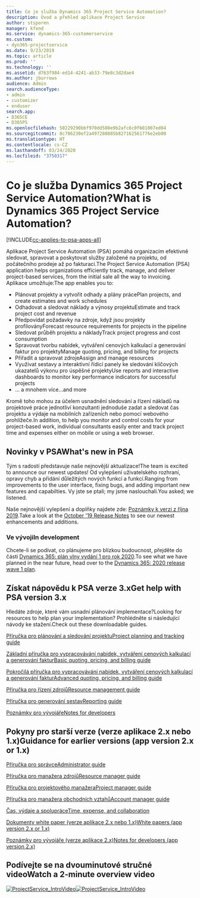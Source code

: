 ```yaml
---
title: Co je služba Dynamics 365 Project Service Automation?
description: Úvod a přehled aplikace Project Service
author: stsporen
manager: kfend
ms.service: dynamics-365-customerservice
ms.custom:
- dyn365-projectservice
ms.date: 9/23/2019
ms.topic: article
ms.prod: ''
ms.technology: ''
ms.assetid: d763f984-ed14-4241-ab33-79e8c3d2dae4
ms.author: jburrows
audience: Admin
search.audienceType:
- admin
- customizer
- enduser
search.app:
- D365CE
- D365PS
ms.openlocfilehash: 50229290bbf970dd580e9b2afc6c0f601007ed04
ms.sourcegitcommit: 8c786230ef2a497280885b827162561776e2eb00
ms.translationtype: HT
ms.contentlocale: cs-CZ
ms.lasthandoff: 03/24/2020
ms.locfileid: "3750317"
---
```

# <a name="what-is-dynamics-365-project-service-automation"></a><span data-ttu-id="f36c9-103">Co je služba Dynamics 365 Project Service Automation?</span><span class="sxs-lookup"><span data-stu-id="f36c9-103">What is Dynamics 365 Project Service Automation?</span></span>

[!INCLUDE[cc-applies-to-psa-apps-all](../includes/cc-applies-to-psa-apps-all.md)]

<span data-ttu-id="f36c9-104">Aplikace Project Service Automation (PSA) pomáhá organizacím efektivně sledovat, spravovat a poskytovat služby založené na projektu, od počátečního prodeje až po fakturaci.</span><span class="sxs-lookup"><span data-stu-id="f36c9-104">The Project Service Automation (PSA) application helps organizations efficiently track, manage, and deliver project-based services, from the initial sale all the way to invoicing.</span></span> <span data-ttu-id="f36c9-105">Aplikace umožňuje:</span><span class="sxs-lookup"><span data-stu-id="f36c9-105">The app enables you to:</span></span>

- <span data-ttu-id="f36c9-106">Plánovat projekty a vytvořit odhady a plány práce</span><span class="sxs-lookup"><span data-stu-id="f36c9-106">Plan projects, and create estimates and work schedules</span></span>
- <span data-ttu-id="f36c9-107">Odhadovat a sledovat náklady a výnosy projektu</span><span class="sxs-lookup"><span data-stu-id="f36c9-107">Estimate and track project cost and revenue</span></span>
- <span data-ttu-id="f36c9-108">Předpovídat požadavky na zdroje, když jsou projekty profilovány</span><span class="sxs-lookup"><span data-stu-id="f36c9-108">Forecast resource requirements for projects in the pipeline</span></span>
- <span data-ttu-id="f36c9-109">Sledovat průběh projektu a náklady</span><span class="sxs-lookup"><span data-stu-id="f36c9-109">Track project progress and cost consumption</span></span>
- <span data-ttu-id="f36c9-110">Spravovat tvorbu nabídek, vytváření cenových kalkulací a generování faktur pro projekty</span><span class="sxs-lookup"><span data-stu-id="f36c9-110">Manage quoting, pricing, and billing for projects</span></span>
- <span data-ttu-id="f36c9-111">Přiřadit a spravovat zdroje</span><span class="sxs-lookup"><span data-stu-id="f36c9-111">Assign and manage resources</span></span>
- <span data-ttu-id="f36c9-112">Využívat sestavy a interaktivní řídicí panely ke sledování klíčových ukazatelů výkonu pro úspěšné projekty</span><span class="sxs-lookup"><span data-stu-id="f36c9-112">Use reports and interactive dashboards to monitor key performance indicators for successful projects</span></span>
- <span data-ttu-id="f36c9-113">... a mnohem více</span><span class="sxs-lookup"><span data-stu-id="f36c9-113">...and more</span></span>

<span data-ttu-id="f36c9-114">Kromě toho mohou za účelem usnadnění sledování a řízení nákladů na projektové práce jednotliví konzultanti jednoduše zadat a sledovat čas projektu a výdaje na mobilních zařízeních nebo pomocí webového prohlížeče.</span><span class="sxs-lookup"><span data-stu-id="f36c9-114">In addition, to help you monitor and control costs for your project-based work, individual consultants easily enter and track project time and expenses either on mobile or using a web browser.</span></span>

## <a name="whats-new-in-psa"></a><span data-ttu-id="f36c9-115">Novinky v PSA</span><span class="sxs-lookup"><span data-stu-id="f36c9-115">What's new in PSA</span></span>
<span data-ttu-id="f36c9-116">Tým s radostí představuje naše nejnovější aktualizace!</span><span class="sxs-lookup"><span data-stu-id="f36c9-116">The team is excited to announce our newest updates!</span></span> <span data-ttu-id="f36c9-117">Od vylepšení uživatelského rozhraní, opravy chyb a přidání důležitých nových funkcí a funkcí.</span><span class="sxs-lookup"><span data-stu-id="f36c9-117">Ranging from improvements to the user interface, fixing bugs, and adding important new features and capabilties.</span></span> <span data-ttu-id="f36c9-118">Vy jste se ptali; my jsme naslouchali.</span><span class="sxs-lookup"><span data-stu-id="f36c9-118">You asked; we listened.</span></span>

<span data-ttu-id="f36c9-119">Naše nejnovější vylepšení a doplňky najdete zde: [Poznámky k verzi z října 2019](https://docs.microsoft.com/dynamics365-release-plan/2019wave2/index).</span><span class="sxs-lookup"><span data-stu-id="f36c9-119">Take a look at the [October '19 Release Notes](https://docs.microsoft.com/dynamics365-release-plan/2019wave2/index) to see our newest enhancements and additions.</span></span>

### <a name="in-development"></a><span data-ttu-id="f36c9-120">Ve vývoji</span><span class="sxs-lookup"><span data-stu-id="f36c9-120">In development</span></span>
<span data-ttu-id="f36c9-121">Chcete-li se podívat, co plánujeme pro blízkou budoucnost, přejděte do části [Dynamics 365: plán vlny vydání 1 pro rok 2020](https://docs.microsoft.com/dynamics365-release-plan/2020wave1/index).</span><span class="sxs-lookup"><span data-stu-id="f36c9-121">To see what we have planned in the near future, head over to the [Dynamics 365: 2020 release wave 1 plan](https://docs.microsoft.com/dynamics365-release-plan/2020wave1/index).</span></span>

## <a name="get-help-with-psa-version-3x"></a><span data-ttu-id="f36c9-122">Získat nápovědu k PSA verze 3.x</span><span class="sxs-lookup"><span data-stu-id="f36c9-122">Get help with PSA version 3.x</span></span>
<span data-ttu-id="f36c9-123">Hledáte zdroje, které vám usnadní plánování implementace?</span><span class="sxs-lookup"><span data-stu-id="f36c9-123">Looking for resources to help plan your implementation?</span></span> <span data-ttu-id="f36c9-124">Prohlédněte si následující návody ke stažení.</span><span class="sxs-lookup"><span data-stu-id="f36c9-124">Check out these downloadable guides.</span></span>

 [<span data-ttu-id="f36c9-125">Příručka pro plánování a sledování projektu</span><span class="sxs-lookup"><span data-stu-id="f36c9-125">Project planning and tracking guide</span></span>](../project-service/implementation-guides/project-planning-tracking.md)

 [<span data-ttu-id="f36c9-126">Základní příručka pro vypracovávání nabídek, vytváření cenových kalkulací a generování faktur</span><span class="sxs-lookup"><span data-stu-id="f36c9-126">Basic quoting, pricing, and billing guide</span></span>](../project-service/implementation-guides/begin-quoting-pricing-billing.md)

 [<span data-ttu-id="f36c9-127">Pokročilá příručka pro vypracovávání nabídek, vytváření cenových kalkulací a generování faktur</span><span class="sxs-lookup"><span data-stu-id="f36c9-127">Advanced quoting, pricing, and billing guide</span></span>](../project-service/implementation-guides/adv-quoting-pricing-billing.md)

 [<span data-ttu-id="f36c9-128">Příručka pro řízení zdrojů</span><span class="sxs-lookup"><span data-stu-id="f36c9-128">Resource management guide</span></span>](../project-service/implementation-guides/resource-management-guide.md)

 [<span data-ttu-id="f36c9-129">Příručka pro generování sestav</span><span class="sxs-lookup"><span data-stu-id="f36c9-129">Reporting guide</span></span>](../project-service/implementation-guides/reporting-guide.md)

 [<span data-ttu-id="f36c9-130">Poznámky pro vývojáře</span><span class="sxs-lookup"><span data-stu-id="f36c9-130">Notes for developers</span></span>](../project-service/developer-guides/overview-dev-notes-v3.x.md)

## <a name="guidance-for-earlier-versions-app-version-2x-or-1x"></a><span data-ttu-id="f36c9-131">Pokyny pro starší verze (verze aplikace 2.x nebo 1.x)</span><span class="sxs-lookup"><span data-stu-id="f36c9-131">Guidance for earlier versions (app version 2.x or 1.x)</span></span>
 [<span data-ttu-id="f36c9-132">Příručka pro správce</span><span class="sxs-lookup"><span data-stu-id="f36c9-132">Administrator guide</span></span>](../project-service/admin-guide.md)

 [<span data-ttu-id="f36c9-133">Příručka pro manažera zdrojů</span><span class="sxs-lookup"><span data-stu-id="f36c9-133">Resource manager guide</span></span>](../project-service/resource-manager-guide.md)

 [<span data-ttu-id="f36c9-134">Příručka pro projektového manažera</span><span class="sxs-lookup"><span data-stu-id="f36c9-134">Project manager guide</span></span>](../project-service/project-manager-guide.md)

 [<span data-ttu-id="f36c9-135">Příručka pro manažera obchodních vztahů</span><span class="sxs-lookup"><span data-stu-id="f36c9-135">Account manager guide</span></span>](../project-service/account-manager-guide.md)

 [<span data-ttu-id="f36c9-136">Čas, výdaje a spolupráce</span><span class="sxs-lookup"><span data-stu-id="f36c9-136">Time, expense, and collaboration</span></span>](../project-service/time-expense-collaboration-guide.md)

 [<span data-ttu-id="f36c9-137">Dokumenty white paper (verze aplikace 2.x nebo 1.x)</span><span class="sxs-lookup"><span data-stu-id="f36c9-137">White papers (app version 2.x or 1.x)</span></span>](../project-service/white-papers.md)

 [<span data-ttu-id="f36c9-138">Poznámky pro vývojáře (verze aplikace 2.x)</span><span class="sxs-lookup"><span data-stu-id="f36c9-138">Notes for developers (app version 2.x)</span></span>](../project-service/developer-guides/add-custom-qoi-forms-v2.x.md)

 ## <a name="watch-a-2-minute-overview-video"></a><span data-ttu-id="f36c9-139">Podívejte se na dvouminutové stručné video</span><span class="sxs-lookup"><span data-stu-id="f36c9-139">Watch a 2-minute overview video</span></span>
 <a name="heroArea"></a> <span data-ttu-id="f36c9-140">[![ProjectService_IntroVideo](../project-service/media/project-service-intro-video.png "ProjectService_IntroVideo")](https://go.microsoft.com/fwlink/p/?LinkId=799457)</span><span class="sxs-lookup"><span data-stu-id="f36c9-140">[![ProjectService_IntroVideo](../project-service/media/project-service-intro-video.png "ProjectService_IntroVideo")](https://go.microsoft.com/fwlink/p/?LinkId=799457)</span></span>


